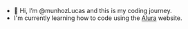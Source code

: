 - 👋 Hi, I’m @munhozLucas and this is my coding journey.
- I'm currently learning how to code using the <a href="https://www.alura.com.br">Alura</a> website.

